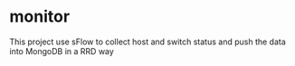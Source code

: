 monitor
=======

This project use sFlow to collect host and switch status and push the data into MongoDB in a RRD way